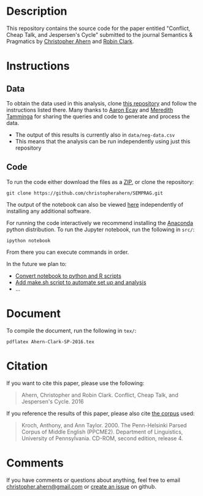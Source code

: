 # Description

This repository contains the source code for the paper entitled 
"Conflict, Cheap Talk, and Jespersen's Cycle" submitted to the journal
Semantics & Pragmatics by [Christopher Ahern](http://christopherahern.github.io/)
 and [Robin Clark](http://www.ling.upenn.edu/~rclark/Site/Welcome.html).


# Instructions

## Data

To obtain the data used in this analysis, clone 
[this repository](https://github.com/christopherahern/jespersens-cycle-middle-english.git)
and follow the instructions listed there. Many thanks to 
[Aaron Ecay](http://aaronecay.com/) and
[Meredith Tamminga](http://meredithtamminga.com/) for sharing the queries and code 
to generate and process the data.

* The output of this results is currently also in `data/neg-data.csv`
* This means that the analysis can be run independently using just this repository

## Code

To run the code either download the files as a [ZIP](https://github.com/christopherahern/SEMPRAG/archive/master.zip),
 or clone the repository:

    git clone https://github.com/christopherahern/SEMPRAG.git

The output of the notebook can also be viewed [here](http://nbviewer.jupyter.org/github/christopherahern/SEMPRAG/blob/master/src/Ahern-Clark-SP-2016-Appendix.ipynb) independently of installing any additional software. 


For running the code interactively we recommend installing the [Anaconda](https://www.continuum.io/downloads)
python distribution. To run the Jupyter notebook, run the following in `src/`:

    ipython notebook

From there you can execute commands in order. 

In the future we plan to:
* [Convert notebook to python and R scripts](https://github.com/christopherahern/SEMPRAG/issues/1)
* [Add make.sh script to automate set up and analysis](https://github.com/christopherahern/SEMPRAG/issues/2) 
* ...


# Document

To compile the document, run the following in `tex/`:

    pdflatex Ahern-Clark-SP-2016.tex

# Citation

If you want to cite this paper, please use the following:

> Ahern, Christopher and Robin Clark. Conflict, Cheap Talk, and Jespersen's Cycle. 2016

If you reference the results of this paper, please also cite [the corpus](https://www.ling.upenn.edu/hist-corpora/citing-corpora.html)
 used:

> Kroch, Anthony, and Ann Taylor. 2000. The Penn-Helsinki Parsed Corpus of Middle English (PPCME2). Department of Linguistics, University of Pennsylvania. CD-ROM, second edition, release 4. 

# Comments

If you have comments or questions about anything, feel free to email christopher.ahern@gmail.com 
or [create an issue](https://github.com/christopherahern/SEMPRAG/issues) on github.
